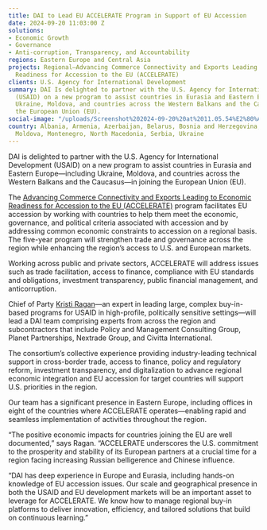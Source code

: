 ```yaml
---
title: DAI to Lead EU ACCELERATE Program in Support of EU Accession
date: 2024-09-20 11:03:00 Z
solutions:
- Economic Growth
- Governance
- Anti-corruption, Transparency, and Accountability
regions: Eastern Europe and Central Asia
projects: Regional—Advancing Commerce Connectivity and Exports Leading to Economic
  Readiness for Accession to the EU (ACCELERATE)
clients: U.S. Agency for International Development
summary: DAI Is delighted to partner with the U.S. Agency for International Development
  (USAID) on a new program to assist countries in Eurasia and Eastern Europe—including
  Ukraine, Moldova, and countries across the Western Balkans and the Caucasus—in joining
  the European Union (EU).
social-image: "/uploads/Screenshot%202024-09-20%20at%2011.05.54%E2%80%AFAM.png"
country: Albania, Armenia, Azerbaijan, Belarus, Bosnia and Herzegovina, Georgia, Kosovo,
  Moldova, Montenegro, North Macedonia, Serbia, Ukraine
---
```


DAI is delighted to partner with the U.S. Agency for International Development (USAID) on a new program to assist countries in Eurasia and Eastern Europe—including Ukraine, Moldova, and countries across the Western Balkans and the Caucasus—in joining the European Union (EU).

The [Advancing Commerce Connectivity and Exports Leading to Economic Readiness for Accession to the EU (ACCELERATE)](https://www.dai.com/our-work/projects/regional-advancing-commerce-connectivity-and-exports-leading-to-economic-readiness-for-accession-to-the-eu-accelerate) program facilitates EU accession by working with countries to help them meet the economic, governance, and political criteria associated with accession and by addressing common economic constraints to accession on a regional basis. The five-year program will strengthen trade and governance across the region while enhancing the region’s access to U.S. and European markets.

Working across public and private sectors, ACCELERATE will address issues such as trade facilitation, access to finance, compliance with EU standards and obligations, investment transparency, public financial management, and anticorruption.

Chief of Party [Kristi Ragan](https://www.dai.com/who-we-are/our-team/kristi-ragan)—an expert in leading large, complex buy-in-based programs for USAID in high-profile, politically sensitive settings—will lead a DAI team comprising experts from across the region and subcontractors that include Policy and Management Consulting Group, Planet Partnerships, Nextrade Group, and Civitta International. 

The consortium’s collective experience providing industry-leading technical support in cross-border trade, access to finance, policy and regulatory reform, investment transparency, and digitalization to advance regional economic integration and EU accession for target countries will support U.S. priorities in the region. 

Our team has a significant presence in Eastern Europe, including offices in eight of the countries where ACCELERATE operates—enabling rapid and seamless implementation of activities throughout the region.

“The positive economic impacts for countries joining the EU are well documented,” says Ragan. “ACCELERATE underscores the U.S. commitment to the prosperity and stability of its European partners at a crucial time for a region facing increasing Russian belligerence and Chinese influence.

“DAI has deep experience in Europe and Eurasia, including hands-on knowledge of EU accession issues. Our scale and geographical presence in both the USAID and EU development markets will be an important asset to leverage for ACCELERATE.  We know how to manage regional buy-in platforms to deliver innovation, efficiency, and tailored solutions that build on continuous learning.”